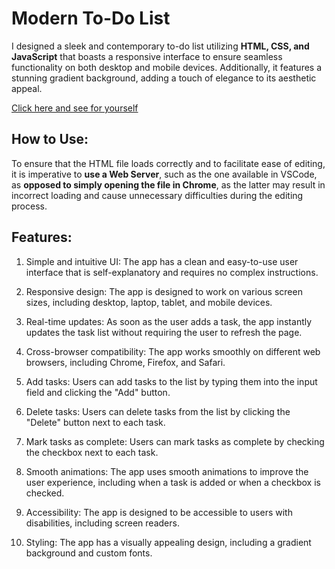 # Modern To-Do List

I designed a sleek and contemporary to-do list utilizing **HTML, CSS, and JavaScript** that boasts a responsive interface to ensure seamless functionality on both desktop and mobile devices. Additionally, it features a stunning gradient background, adding a touch of elegance to its aesthetic appeal.

[Click here and see for yourself](https://a9qx.github.io/modern-todo-list/)

## How to Use:

To ensure that the HTML file loads correctly and to facilitate ease of editing, it is imperative to **use a Web Server**, such as the one available in VSCode, as **opposed to simply opening the file in Chrome**, as the latter may result in incorrect loading and cause unnecessary difficulties during the editing process.

## Features:

1.  Simple and intuitive UI: The app has a clean and easy-to-use user interface that is self-explanatory and requires no complex instructions.
    
2.  Responsive design: The app is designed to work on various screen sizes, including desktop, laptop, tablet, and mobile devices.
    
3.  Real-time updates: As soon as the user adds a task, the app instantly updates the task list without requiring the user to refresh the page.
    
4.  Cross-browser compatibility: The app works smoothly on different web browsers, including Chrome, Firefox, and Safari.
    
5.  Add tasks: Users can add tasks to the list by typing them into the input field and clicking the "Add" button.
    
6.  Delete tasks: Users can delete tasks from the list by clicking the "Delete" button next to each task.
    
7.  Mark tasks as complete: Users can mark tasks as complete by checking the checkbox next to each task.
    
8.  Smooth animations: The app uses smooth animations to improve the user experience, including when a task is added or when a checkbox is checked.
    
9.  Accessibility: The app is designed to be accessible to users with disabilities, including screen readers.
    
10.  Styling: The app has a visually appealing design, including a gradient background and custom fonts.
